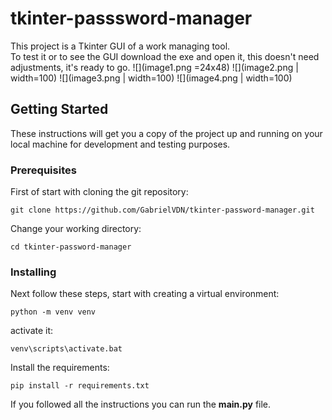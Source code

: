 # tkinter-passsword-manager

This project is a Tkinter GUI of a work managing tool.
<br>
To test it or to see the GUI download the exe and open it, this doesn't need adjustments, it's ready to go.
![](image1.png =24x48)
![](image2.png | width=100)
![](image3.png | width=100)
![](image4.png | width=100)

## Getting Started

These instructions will get you a copy of the project up and running on your local machine for development and testing purposes.

### Prerequisites

First of start with cloning the git repository:

```
git clone https://github.com/GabrielVDN/tkinter-password-manager.git
```

Change your working directory:

```
cd tkinter-password-manager
```
### Installing

Next follow these steps, start with creating a virtual environment:

```
python -m venv venv
```

activate it: 

```
venv\scripts\activate.bat
```
Install the requirements:
```
pip install -r requirements.txt
```

If you followed all the instructions you can run the **main.py** file.

